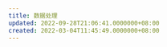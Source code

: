 ```yaml
---
title: 数据处理
updated: 2022-09-28T21:06:41.0000000+08:00
created: 2022-03-04T11:45:49.0000000+08:00
---
```


